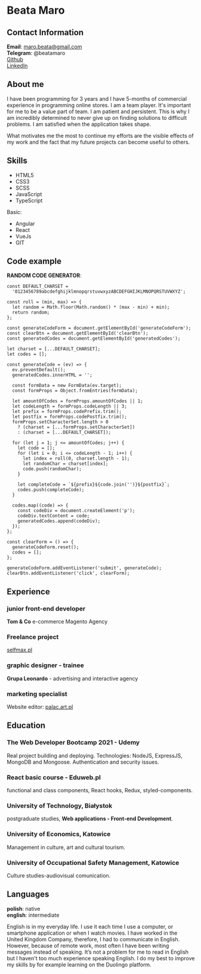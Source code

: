 # Beata Maro

## Contact Information

**Email**: maro.beata@gmail.com <br>
**Telegram**: @beatamaro <br>
[Github](https://github.com/BeataMaro) <br>
[LinkedIn](https://www.linkedin.com/in/beata-maro-junior-web-developer/) <br>

## About me

I have been programming for 3 years and I have 5-months of commercial experience in programming online stores. I am a team player. It's important for me to be a value part of team. I am patient and persistent. This is why I am incredibly determined to never give up on finding solutions to difficult problems.
I am satisfied when the application takes shape.

What motivates me the most to continue my efforts are the visible effects of my work and the fact that my future projects can become useful to others.

## Skills

- HTML5
- CSS3
- SCSS
- JavaScript
- TypeScript

Basic:

- Angular
- React
- VueJs
- GIT 

## Code example

**RANDOM CODE GENERATOR**:

```
const DEFAULT_CHARSET =
  '0123456789abcdefghijklmnopqrstuvwxyzABCDEFGHIJKLMNOPQRSTUVWXYZ';

const roll = (min, max) => {
  let random = Math.floor(Math.random() * (max - min) + min);
  return random;
};

const generateCodeForm = document.getElementById('generateCodeForm');
const clearBtn = document.getElementById('clearBtn');
const generatedCodes = document.getElementById('generatedCodes');

let charset = [...DEFAULT_CHARSET];
let codes = [];

const generateCode = (ev) => {
  ev.preventDefault();
  generatedCodes.innerHTML = '';

  const formData = new FormData(ev.target);
  const formProps = Object.fromEntries(formData);

  let amountOfCodes = formProps.amountOfCodes || 1;
  let codeLength = formProps.codeLength || 3;
  let prefix = formProps.codePrefix.trim();
  let postfix = formProps.codePostfix.trim();
  formProps.setCharacterSet.length > 0
    ? (charset = [...formProps.setCharacterSet])
    : (charset = [...DEFAULT_CHARSET]);

  for (let j = 1; j <= amountOfCodes; j++) {
    let code = [];
    for (let i = 0; i <= codeLength - 1; i++) {
      let index = roll(0, charset.length - 1);
      let randomChar = charset[index];
      code.push(randomChar);
    }

    let completeCode = `${prefix}${code.join('')}${postfix}`;
    codes.push(completeCode);
  }

  codes.map((code) => {
    const codeDiv = document.createElement('p');
    codeDiv.textContent = code;
    generatedCodes.append(codeDiv);
  });
};

const clearForm = () => {
  generateCodeForm.reset();
  codes = [];
};

generateCodeForm.addEventListener('submit', generateCode);
clearBtn.addEventListener('click', clearForm);

```
## Experience

### junior front-end developer 

**Tom & Co**
e-commerce Magento Agency

### Freelance project 

<a href="http:www.selfmax.pl" target="_blank">selfmax.pl</a>

### graphic designer - trainee

**Grupa Leonardo** - advertising and
interactive agency

### marketing specialist

Website editor: <a href="https:www.palac.art.pl" target="_blank" >palac.art.pl</a>

## Education

### The Web Developer Bootcamp 2021 - Udemy

Real project building and deploying.
Technologies: NodeJS, ExpressJS,
MongoDB and Mongoose.
Authentication and security issues.

### React basic course - Eduweb.pl

functional and class components,
React hooks, Redux, styled-components.

### University of Technology, Białystok

postgraduate studies, **Web applications - Front-end Development**.

### University of Economics, Katowice

Management in culture, art and cultural tourism.

### University of Occupational Safety Management, Katowice

Culture studies-audiovisual comunication.


## Languages

**polish**: native <br>
**english**: intermediate

English is in my everyday life. I use it each time I use a computer, or smartphone application or when I watch movies. I have worked in the United Kingdom Company, therefore, I had to communicate in English. However, because of remote work, most often I have been writing messages instead of speaking. It’s not a problem for me to read in English but I haven't too much experience speaking English. I do my best to improve my skills by for example learning on the Duolingo platform.
